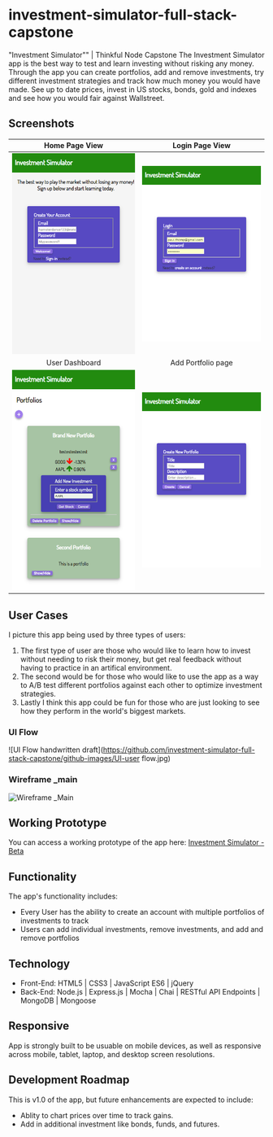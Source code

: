 # investment-simulator-full-stack-capstone
"Investment Simulator"" | Thinkful Node Capstone
The Investment Simulator app is the best way to test and learn investing without risking any money. Through the app you can create portfolios, add and remove investments, try different investment strategies and track how much money you would have made. See up to date prices, invest in US stocks, bonds, gold and indexes and see how you would fair against Wallstreet.
## Screenshots

Home Page View | Login Page View
:-------------------------:|:-------------------------:
![Home Page](https://github.com/calorab/investment-simulator-full-stack-capstone/blob/master/github-images/Investment%20Simulator%20Node%20Capstone%20-%20Homepage.png)  |![Login Page](https://github.com/calorab/investment-simulator-full-stack-capstone/blob/master/github-images/Investment%20Simulator%20Node%20Capstone%20-%20Login%20Page.png)
User Dashboard | Add Portfolio page
![User Dashboard](https://github.com/calorab/investment-simulator-full-stack-capstone/blob/master/github-images/Investment%20Simulator%20Node%20Capstone%20-%20Dashboard.png) |![Add portfolio page](https://github.com/calorab/investment-simulator-full-stack-capstone/blob/master/github-images/Investment%20Simulator%20Node%20Capstone%20-%20Add%20Portfolio%20Page.png)


## User Cases
I picture this app being used by three types of users:
1.  The first type of user are those who would like to learn how to invest without needing to risk their money, but get real feedback without having to practice in an artifical environment.
2.  The second would be for those who would like to use the app as a way to A/B test different portfolios against each other to optimize investment strategies.
3.  Lastly I think this app could be fun for those who are just looking to see how they perform in the world's biggest markets.

### UI Flow
![UI Flow handwritten draft](https://github.com/investment-simulator-full-stack-capstone/github-images/UI-user flow.jpg)

### Wireframe _main
![Wireframe _Main](https://github.com/investment-simulator-full-stack-capstone/github-images/UI-Wireframe.jpg)

## Working Prototype
You can access a working prototype of the app here: [Investment Simulator - Beta](https://investment-simulator-capstone.herokuapp.com/)

## Functionality
The app's functionality includes:
* Every User has the ability to create an account with multiple portfolios of investments to track
* Users can add individual investments, remove investments, and add and remove portfolios


## Technology
* Front-End: HTML5 | CSS3 | JavaScript ES6 | jQuery
* Back-End: Node.js | Express.js | Mocha | Chai | RESTful API Endpoints | MongoDB | Mongoose



## Responsive
App is strongly built to be usuable on mobile devices, as well as responsive across mobile, tablet, laptop, and desktop screen resolutions.

## Development Roadmap
This is v1.0 of the app, but future enhancements are expected to include:
* Ablity to chart prices over time to track gains.
* Add in additional investment like bonds, funds, and futures.
